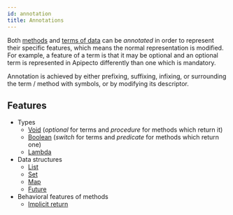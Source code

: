 ```yaml
---
id: annotation
title: Annotations
---
```


Both [methods](method.md) and [terms of data](term.md) can be *annotated* in order to represent their specific features, which means the normal representation is modified. For example, a feature of a term is that it may be optional and an optional term is represented in Apipecto differently than one which is mandatory.

Annotation is achieved by either prefixing, suffixing, infixing, or surrounding the term / method with symbols, or by modifying its descriptor.

## Features

* Types
  * [Void](void.md) (*optional* for terms and *procedure* for methods which return it)
  * [Boolean](boolean.md) (*switch* for terms and *predicate* for methods which return one)
  * [Lambda](lambda.md)
* Data structures
  * [List](list.md)
  * [Set](set.md)
  * [Map](map.md)
  * [Future](future.md)
* Behavioral features of methods
  * [Implicit return](implicit-return.md)